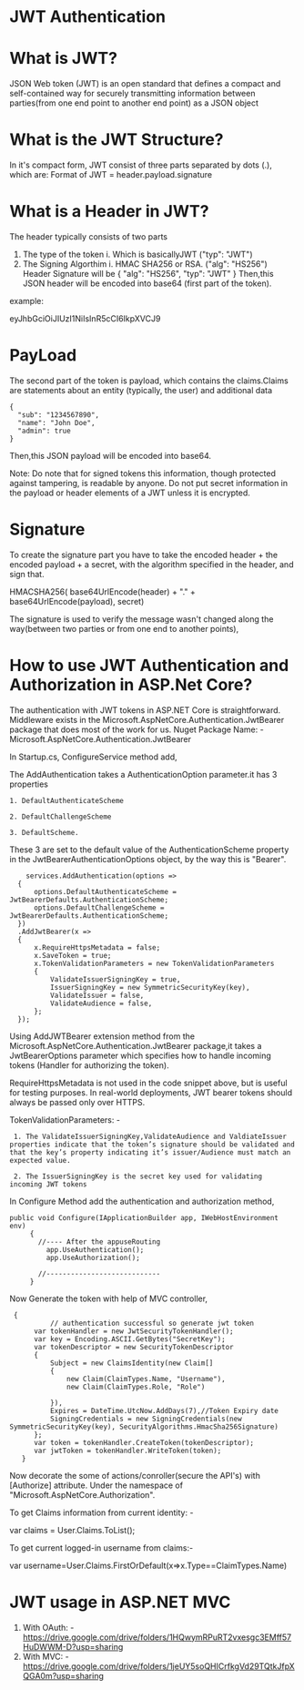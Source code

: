 # JWT Authentication

# What is JWT?
JSON Web token (JWT) is an open standard that defines a compact and self-contained way for securely transmitting information between parties(from one end point to another end point) as a JSON object

# What is the JWT Structure?
In it's compact form, JWT consist of three parts separated by dots (.), which are:
 Format of JWT = header.payload.signature

# What is a Header in JWT?
The header typically consists of two parts
 1. The type of the token
    i. Which is basicallyJWT ("typ": "JWT")
 2. The Signing Algorthim
    i. HMAC SHA256 or RSA. ("alg": "HS256")
Header Signature will be
{
  "alg": "HS256",
  "typ": "JWT"
}
Then,this JSON header will be encoded into base64 (first part of the token).

example:

  eyJhbGciOiJIUzI1NiIsInR5cCI6IkpXVCJ9

# PayLoad
The second part of the token is payload, which contains the claims.Claims are statements about an entity (typically, the user) and additional data

    {
      "sub": "1234567890",
      "name": "John Doe",
      "admin": true
    }

Then,this JSON payload will be encoded into base64.

Note: Do note that for signed tokens this information, though protected against tampering, is readable by anyone. Do not put secret information in the payload or header elements of a JWT unless it is encrypted.

# Signature
To create the signature part you have to take the encoded header + the encoded payload + a secret, with the algorithm specified in the header, and sign that.

HMACSHA256(
  base64UrlEncode(header) + "." +
  base64UrlEncode(payload),
  secret)
  
  The signature is used to verify the message wasn't changed along the way(between two parties or from one end to another points),
 
 # How to use JWT Authentication and Authorization in ASP.Net Core?
  The authentication with JWT tokens in ASP.NET Core is straightforward. Middleware exists in the Microsoft.AspNetCore.Authentication.JwtBearer package that does most of the work for us.
  Nuget Package Name: -
       Microsoft.AspNetCore.Authentication.JwtBearer
       
  In Startup.cs, ConfigureService method add,
  
  The AddAuthentication takes a AuthenticationOption parameter.it has 3 properties 
  
    1. DefaultAuthenticateScheme 
    
    2. DefaultChallengeScheme
    
    3. DefaultScheme. 
    
  These 3 are set to the default value of the AuthenticationScheme property in the JwtBearerAuthenticationOptions object, by the way this is "Bearer".
  
 
        services.AddAuthentication(options =>
      {
          options.DefaultAuthenticateScheme = JwtBearerDefaults.AuthenticationScheme;
          options.DefaultChallengeScheme = JwtBearerDefaults.AuthenticationScheme;
      })
      .AddJwtBearer(x =>
      {
          x.RequireHttpsMetadata = false;
          x.SaveToken = true;
          x.TokenValidationParameters = new TokenValidationParameters
          {
              ValidateIssuerSigningKey = true,
              IssuerSigningKey = new SymmetricSecurityKey(key),
              ValidateIssuer = false,
              ValidateAudience = false,
          };
      });
      
   Using AddJWTBearer extension method from the Microsoft.AspNetCore.Authentication.JwtBearer package,it takes a JwtBearerOptions parameter which specifies how to handle incoming tokens (Handler for authorizing the token).
   
  RequireHttpsMetadata is not used in the code snippet above, but is useful for testing purposes. In real-world deployments, JWT bearer tokens should always be passed only over HTTPS.
  
  TokenValidationParameters: -
  
     1. The ValidateIssuerSigningKey,ValidateAudience and ValdiateIssuer properties indicate that the token’s signature should be validated and that the key’s property indicating it’s issuer/Audience must match an expected value.
     
     2. The IssuerSigningKey is the secret key used for validating incoming JWT tokens
     
  
 In Configure Method add the authentication and authorization method,
  
    public void Configure(IApplicationBuilder app, IWebHostEnvironment env)
         {
           //---- After the appuseRouting
             app.UseAuthentication();
             app.UseAuthorization();

           //----------------------------
         }
         
   Now Generate the token with help of MVC controller,
   
     {
              // authentication successful so generate jwt token
          var tokenHandler = new JwtSecurityTokenHandler();
          var key = Encoding.ASCII.GetBytes("SecretKey");
          var tokenDescriptor = new SecurityTokenDescriptor
          {
              Subject = new ClaimsIdentity(new Claim[]
              {
                  new Claim(ClaimTypes.Name, "Username"),
                  new Claim(ClaimTypes.Role, "Role")
              
              }),
              Expires = DateTime.UtcNow.AddDays(7),//Token Expiry date
              SigningCredentials = new SigningCredentials(new SymmetricSecurityKey(key), SecurityAlgorithms.HmacSha256Signature)
          };
          var token = tokenHandler.CreateToken(tokenDescriptor);
          var jwtToken = tokenHandler.WriteToken(token);
       }
  
 
 Now decorate the some of actions/conroller(secure the API's) with [Authorize] attribute. Under the namespace of "Microsoft.AspNetCore.Authorization".
 
 To get Claims information from current identity: -
 
 var claims = User.Claims.ToList();
 
 To get current logged-in username from claims:-
 
 var username=User.Claims.FirstOrDefault(x=>x.Type==ClaimTypes.Name)
 
 
# JWT usage in ASP.NET MVC 
 1. With OAuth: -
    https://drive.google.com/drive/folders/1HQwymRPuRT2vxesgc3EMff57HuDWWM-D?usp=sharing
 2. With MVC: -
    https://drive.google.com/drive/folders/1jeUY5soQHICrfkgVd29TQtkJfpXQGA0m?usp=sharing
 
    
    
    
